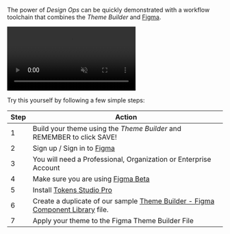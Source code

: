 The power of *Design Ops* can be quickly demonstrated with a workflow toolchain that combines the *Theme Builder* and [Figma](https://www.figma.com/design/). 

<video style="width:90% centered" controls autoplay muted>
   <source src="../../_videos/apply-theme.mp4" type="video/mp4">
</video>

Try this yourself by following a few simple steps:

| Step | Action |
| --- | --- | 
| 1 | Build your theme using the *Theme Builder* and REMEMBER to click SAVE! |
| 2 | Sign up / Sign in to [Figma](http://www.figma.com) |
| 3 | You will need a Professional, Organization or Enterprise Account  |
| 4 | Make sure you are using [Figma Beta](https://help.figma.com/hc/en-us/articles/4406787442711-Figma-beta-features) |
| 5 | Install [Tokens Studio Pro](https://tokens.studio/) |
| 6 | Create a duplicate of our sample [Theme Builder - Figma Component Library](https://www.figma.com/community/file/1283070503551554204/Theme-Builder-Library---With-Figma-Beta) file. |
| 7 | Apply your theme to the Figma Theme Builder File | 
